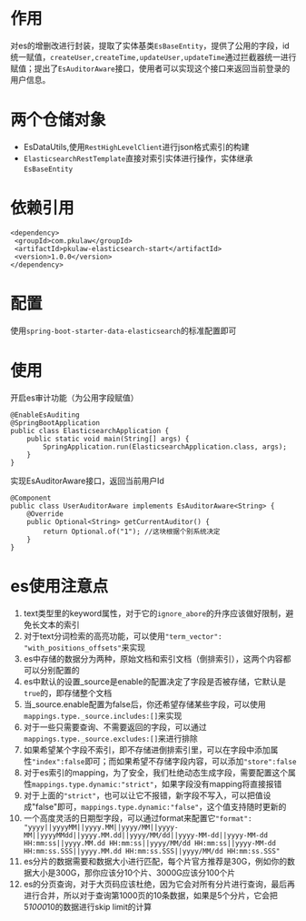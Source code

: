 # 作用
对es的增删改进行封装，提取了实体基类`EsBaseEntity`，提供了公用的字段，id统一赋值，`createUser,createTime,updateUser,updateTime`通过拦截器统一进行赋值；提出了`EsAuditorAware`接口，使用者可以实现这个接口来返回当前登录的用户信息。
# 两个仓储对象
* EsDataUtils,使用`RestHighLevelClient`进行json格式索引的构建
* `ElasticsearchRestTemplate`直接对索引实体进行操作，实体继承`EsBaseEntity`

# 依赖引用
```
<dependency>
 <groupId>com.pkulaw</groupId>
 <artifactId>pkulaw-elasticsearch-start</artifactId>
 <version>1.0.0</version>
</dependency>
```
# 配置
使用`spring-boot-starter-data-elasticsearch`的标准配置即可
# 使用
开启es审计功能（为公用字段赋值）
```
@EnableEsAuditing
@SpringBootApplication
public class ElasticsearchApplication {
    public static void main(String[] args) {
        SpringApplication.run(ElasticsearchApplication.class, args);
    }
}
```
实现EsAuditorAware接口，返回当前用户Id
```
@Component
public class UserAuditorAware implements EsAuditorAware<String> {
    @Override
    public Optional<String> getCurrentAuditor() {
        return Optional.of("1"); //这块根据个别系统决定
    }
}
```
# es使用注意点
1. text类型里的keyword属性，对于它的`ignore_abore`的升序应该做好限制，避免长文本的索引
1. 对于text分词检索的高亮功能，可以使用`"term_vector": "with_positions_offsets"`来实现
1. es中存储的数据分为两种，原始文档和索引文档（倒排索引），这两个内容都可以分别配置的
1. es中默认的设置_source是enable的配置决定了字段是否被存储，它默认是`true`的，即存储整个文档
1. 当_source.enable配置为false后，你还希望存储某些字段，可以使用`mappings.type._source.includes:[]`来实现
1. 对于一些只需要查询、不需要返回的字段，可以通过`mappings.type._source.excludes:[]`来进行排除
1. 如果希望某个字段不索引，即不存储进倒排索引里，可以在字段中添加属性`"index":false`即可；而如果希望不存储字段内容，可以添加`"store":false`
1. 对于es索引的mapping，为了安全，我们杜绝动态生成字段，需要配置这个属性`mappings.type.dynamic:"strict"`，如果字段没有mapping将直接报错
1. 对于上面的`"strict"`，也可以让它不报错，新字段不写入，可以把值设成"false"即可，`mappings.type.dynamic:"false"`，这个值支持随时更新的
1. 一个高度灵活的日期型字段，可以通过format来配置它`"format": "yyyy||yyyyMM||yyyy.MM||yyyy/MM||yyyy-MM||yyyyMMdd||yyyy.MM.dd||yyyy/MM/dd||yyyy-MM-dd||yyyy-MM-dd HH:mm:ss||yyyy.MM.dd HH:mm:ss||yyyy/MM/dd HH:mm:ss||yyyy-MM-dd HH:mm:ss.SSS||yyyy.MM.dd HH:mm:ss.SSS||yyyy/MM/dd HH:mm:ss.SSS"`
1. es分片的数据需要和数据大小进行匹配，每个片官方推荐是30G，例如你的数据大小是300G，那你应该分10个片、3000G应该分100个片
1. es的分页查询，对于大页码应该杜绝，因为它会对所有分片进行查询，最后再进行合并，所以对于查询第1000页的10条数据，如果是5个分片，它会把5*1000*10的数据进行skip limit的计算